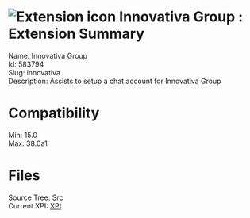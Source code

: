 # ![Extension icon](https://addons.thunderbird.net/user-media/addon_icons/583/583794-64.png?modified=1423405229) Innovativa Group : Extension Summary

Name: Innovativa Group  
Id: 583794  
Slug: innovativa  
Description: Assists to setup a chat account for Innovativa Group
  

# Compatibility
Min: 15.0  
Max: 38.0a1  

# Files

Source Tree: [Src](C:/Dev/Thunderbird/ThunderKdB/xall/xOther/583794-innovativa/src)  
Current XPI: [XPI](C:/Dev/Thunderbird/ThunderKdB/xall/xOther/583794-innovativa/xpi)  



